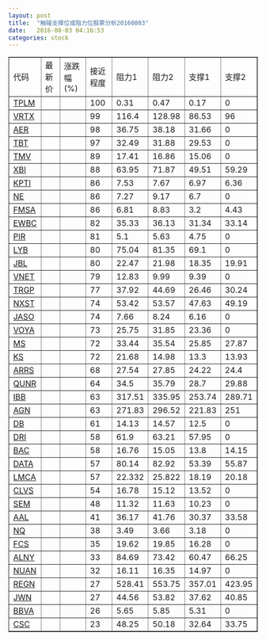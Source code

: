 ```yaml
---
layout: post
title:  "触碰支撑位或阻力位股票分析20160803"
date:   2016-08-03 04:16:53
categories: stock
---
```

<script type="text/javascript">
var stockList = []
stockList.push('gb_tplm');
stockList.push('gb_vrtx');
stockList.push('gb_aer');
stockList.push('gb_tbt');
stockList.push('gb_tmv');
stockList.push('gb_xbi');
stockList.push('gb_kpti');
stockList.push('gb_ne');
stockList.push('gb_fmsa');
stockList.push('gb_ewbc');
stockList.push('gb_pir');
stockList.push('gb_lyb');
stockList.push('gb_jbl');
stockList.push('gb_vnet');
stockList.push('gb_trgp');
stockList.push('gb_nxst');
stockList.push('gb_jaso');
stockList.push('gb_voya');
stockList.push('gb_ms');
stockList.push('gb_ks');
stockList.push('gb_arrs');
stockList.push('gb_qunr');
stockList.push('gb_ibb');
stockList.push('gb_agn');
stockList.push('gb_db');
stockList.push('gb_dri');
stockList.push('gb_bac');
stockList.push('gb_data');
stockList.push('gb_lmca');
stockList.push('gb_clvs');
stockList.push('gb_sem');
stockList.push('gb_aal');
stockList.push('gb_nq');
stockList.push('gb_fcs');
stockList.push('gb_alny');
stockList.push('gb_nuan');
stockList.push('gb_regn');
stockList.push('gb_jwn');
stockList.push('gb_bbva');
stockList.push('gb_csc');
</script>
<table border="1">
 <tr>
 <td>代码</td>
 <td>最新价</td>
 <td>涨跌幅(%)</td>
 <td>接近程度</td>
 <td>阻力1</td>
 <td>阻力2</td>
 <td>支撑1</td>
 <td>支撑2</td>
</tr>
  <tr id="tplm" class="green">
  <td><a href="http://stock.finance.sina.com.cn/usstock/quotes/TPLM.html" target="_blank">TPLM</a></td><td></td><td></td><td>100</td><td>0.31</td><td>0.47</td><td>0.17</td><td>0</td></tr>
  <tr id="vrtx" class="green">
  <td><a href="http://stock.finance.sina.com.cn/usstock/quotes/VRTX.html" target="_blank">VRTX</a></td><td></td><td></td><td>99</td><td>116.4</td><td>128.98</td><td>86.53</td><td>96</td></tr>
  <tr id="aer" class="red">
  <td><a href="http://stock.finance.sina.com.cn/usstock/quotes/AER.html" target="_blank">AER</a></td><td></td><td></td><td>98</td><td>36.75</td><td>38.18</td><td>31.66</td><td>0</td></tr>
  <tr id="tbt" class="red">
  <td><a href="http://stock.finance.sina.com.cn/usstock/quotes/TBT.html" target="_blank">TBT</a></td><td></td><td></td><td>97</td><td>32.49</td><td>31.88</td><td>29.53</td><td>0</td></tr>
  <tr id="tmv" class="red">
  <td><a href="http://stock.finance.sina.com.cn/usstock/quotes/TMV.html" target="_blank">TMV</a></td><td></td><td></td><td>89</td><td>17.41</td><td>16.86</td><td>15.06</td><td>0</td></tr>
  <tr id="xbi" class="red">
  <td><a href="http://stock.finance.sina.com.cn/usstock/quotes/XBI.html" target="_blank">XBI</a></td><td></td><td></td><td>88</td><td>63.95</td><td>71.87</td><td>49.51</td><td>59.29</td></tr>
  <tr id="kpti" class="green">
  <td><a href="http://stock.finance.sina.com.cn/usstock/quotes/KPTI.html" target="_blank">KPTI</a></td><td></td><td></td><td>86</td><td>7.53</td><td>7.67</td><td>6.97</td><td>6.36</td></tr>
  <tr id="ne" class="green">
  <td><a href="http://stock.finance.sina.com.cn/usstock/quotes/NE.html" target="_blank">NE</a></td><td></td><td></td><td>86</td><td>7.27</td><td>9.17</td><td>6.7</td><td>0</td></tr>
  <tr id="fmsa" class="red">
  <td><a href="http://stock.finance.sina.com.cn/usstock/quotes/FMSA.html" target="_blank">FMSA</a></td><td></td><td></td><td>86</td><td>6.81</td><td>8.83</td><td>3.2</td><td>4.43</td></tr>
  <tr id="ewbc" class="green">
  <td><a href="http://stock.finance.sina.com.cn/usstock/quotes/EWBC.html" target="_blank">EWBC</a></td><td></td><td></td><td>82</td><td>35.33</td><td>36.13</td><td>31.34</td><td>33.14</td></tr>
  <tr id="pir" class="red">
  <td><a href="http://stock.finance.sina.com.cn/usstock/quotes/PIR.html" target="_blank">PIR</a></td><td></td><td></td><td>81</td><td>5.1</td><td>5.63</td><td>4.75</td><td>0</td></tr>
  <tr id="lyb" class="red">
  <td><a href="http://stock.finance.sina.com.cn/usstock/quotes/LYB.html" target="_blank">LYB</a></td><td></td><td></td><td>80</td><td>75.04</td><td>81.35</td><td>69.1</td><td>0</td></tr>
  <tr id="jbl" class="green">
  <td><a href="http://stock.finance.sina.com.cn/usstock/quotes/JBL.html" target="_blank">JBL</a></td><td></td><td></td><td>80</td><td>22.47</td><td>21.98</td><td>18.35</td><td>19.91</td></tr>
  <tr id="vnet" class="green">
  <td><a href="http://stock.finance.sina.com.cn/usstock/quotes/VNET.html" target="_blank">VNET</a></td><td></td><td></td><td>79</td><td>12.83</td><td>9.99</td><td>9.39</td><td>0</td></tr>
  <tr id="trgp" class="red">
  <td><a href="http://stock.finance.sina.com.cn/usstock/quotes/TRGP.html" target="_blank">TRGP</a></td><td></td><td></td><td>77</td><td>37.92</td><td>44.69</td><td>26.46</td><td>30.24</td></tr>
  <tr id="nxst" class="green">
  <td><a href="http://stock.finance.sina.com.cn/usstock/quotes/NXST.html" target="_blank">NXST</a></td><td></td><td></td><td>74</td><td>53.42</td><td>53.57</td><td>47.63</td><td>49.19</td></tr>
  <tr id="jaso" class="red">
  <td><a href="http://stock.finance.sina.com.cn/usstock/quotes/JASO.html" target="_blank">JASO</a></td><td></td><td></td><td>74</td><td>7.66</td><td>8.24</td><td>6.16</td><td>0</td></tr>
  <tr id="voya" class="red">
  <td><a href="http://stock.finance.sina.com.cn/usstock/quotes/VOYA.html" target="_blank">VOYA</a></td><td></td><td></td><td>73</td><td>25.75</td><td>31.85</td><td>23.36</td><td>0</td></tr>
  <tr id="ms" class="green">
  <td><a href="http://stock.finance.sina.com.cn/usstock/quotes/MS.html" target="_blank">MS</a></td><td></td><td></td><td>72</td><td>33.44</td><td>35.54</td><td>25.85</td><td>27.87</td></tr>
  <tr id="ks" class="green">
  <td><a href="http://stock.finance.sina.com.cn/usstock/quotes/KS.html" target="_blank">KS</a></td><td></td><td></td><td>72</td><td>21.68</td><td>14.98</td><td>13.3</td><td>13.93</td></tr>
  <tr id="arrs" class="red">
  <td><a href="http://stock.finance.sina.com.cn/usstock/quotes/ARRS.html" target="_blank">ARRS</a></td><td></td><td></td><td>68</td><td>27.54</td><td>27.85</td><td>24.22</td><td>24.4</td></tr>
  <tr id="qunr" class="green">
  <td><a href="http://stock.finance.sina.com.cn/usstock/quotes/QUNR.html" target="_blank">QUNR</a></td><td></td><td></td><td>64</td><td>34.5</td><td>35.79</td><td>28.7</td><td>29.88</td></tr>
  <tr id="ibb" class="green">
  <td><a href="http://stock.finance.sina.com.cn/usstock/quotes/IBB.html" target="_blank">IBB</a></td><td></td><td></td><td>63</td><td>317.51</td><td>335.95</td><td>253.74</td><td>289.71</td></tr>
  <tr id="agn" class="green">
  <td><a href="http://stock.finance.sina.com.cn/usstock/quotes/AGN.html" target="_blank">AGN</a></td><td></td><td></td><td>63</td><td>271.83</td><td>296.52</td><td>221.83</td><td>251</td></tr>
  <tr id="db" class="green">
  <td><a href="http://stock.finance.sina.com.cn/usstock/quotes/DB.html" target="_blank">DB</a></td><td></td><td></td><td>61</td><td>14.13</td><td>14.57</td><td>12.5</td><td>0</td></tr>
  <tr id="dri" class="red">
  <td><a href="http://stock.finance.sina.com.cn/usstock/quotes/DRI.html" target="_blank">DRI</a></td><td></td><td></td><td>58</td><td>61.9</td><td>63.21</td><td>57.95</td><td>0</td></tr>
  <tr id="bac" class="green">
  <td><a href="http://stock.finance.sina.com.cn/usstock/quotes/BAC.html" target="_blank">BAC</a></td><td></td><td></td><td>58</td><td>16.76</td><td>15.05</td><td>13.8</td><td>14.15</td></tr>
  <tr id="data" class="green">
  <td><a href="http://stock.finance.sina.com.cn/usstock/quotes/DATA.html" target="_blank">DATA</a></td><td></td><td></td><td>57</td><td>80.14</td><td>82.92</td><td>53.39</td><td>55.87</td></tr>
  <tr id="lmca" class="red">
  <td><a href="http://stock.finance.sina.com.cn/usstock/quotes/LMCA.html" target="_blank">LMCA</a></td><td></td><td></td><td>57</td><td>22.332</td><td>25.822</td><td>18.19</td><td>20.18</td></tr>
  <tr id="clvs" class="red">
  <td><a href="http://stock.finance.sina.com.cn/usstock/quotes/CLVS.html" target="_blank">CLVS</a></td><td></td><td></td><td>54</td><td>16.78</td><td>15.12</td><td>13.52</td><td>0</td></tr>
  <tr id="sem" class="red">
  <td><a href="http://stock.finance.sina.com.cn/usstock/quotes/SEM.html" target="_blank">SEM</a></td><td></td><td></td><td>48</td><td>11.32</td><td>11.63</td><td>10.23</td><td>0</td></tr>
  <tr id="aal" class="green">
  <td><a href="http://stock.finance.sina.com.cn/usstock/quotes/AAL.html" target="_blank">AAL</a></td><td></td><td></td><td>41</td><td>36.17</td><td>41.76</td><td>30.37</td><td>33.58</td></tr>
  <tr id="nq" class="green">
  <td><a href="http://stock.finance.sina.com.cn/usstock/quotes/NQ.html" target="_blank">NQ</a></td><td></td><td></td><td>38</td><td>3.49</td><td>3.66</td><td>3.18</td><td>0</td></tr>
  <tr id="fcs" class="green">
  <td><a href="http://stock.finance.sina.com.cn/usstock/quotes/FCS.html" target="_blank">FCS</a></td><td></td><td></td><td>35</td><td>19.62</td><td>19.85</td><td>16.28</td><td>0</td></tr>
  <tr id="alny" class="red">
  <td><a href="http://stock.finance.sina.com.cn/usstock/quotes/ALNY.html" target="_blank">ALNY</a></td><td></td><td></td><td>33</td><td>84.69</td><td>73.42</td><td>60.47</td><td>66.25</td></tr>
  <tr id="nuan" class="red">
  <td><a href="http://stock.finance.sina.com.cn/usstock/quotes/NUAN.html" target="_blank">NUAN</a></td><td></td><td></td><td>32</td><td>16.11</td><td>16.35</td><td>14.97</td><td>0</td></tr>
  <tr id="regn" class="green">
  <td><a href="http://stock.finance.sina.com.cn/usstock/quotes/REGN.html" target="_blank">REGN</a></td><td></td><td></td><td>27</td><td>528.41</td><td>553.75</td><td>357.01</td><td>423.95</td></tr>
  <tr id="jwn" class="green">
  <td><a href="http://stock.finance.sina.com.cn/usstock/quotes/JWN.html" target="_blank">JWN</a></td><td></td><td></td><td>27</td><td>44.56</td><td>53.82</td><td>37.62</td><td>40.85</td></tr>
  <tr id="bbva" class="green">
  <td><a href="http://stock.finance.sina.com.cn/usstock/quotes/BBVA.html" target="_blank">BBVA</a></td><td></td><td></td><td>26</td><td>5.65</td><td>5.85</td><td>5.31</td><td>0</td></tr>
  <tr id="csc" class="red">
  <td><a href="http://stock.finance.sina.com.cn/usstock/quotes/CSC.html" target="_blank">CSC</a></td><td></td><td></td><td>23</td><td>48.25</td><td>50.18</td><td>32.64</td><td>33.75</td></tr>
</table>
